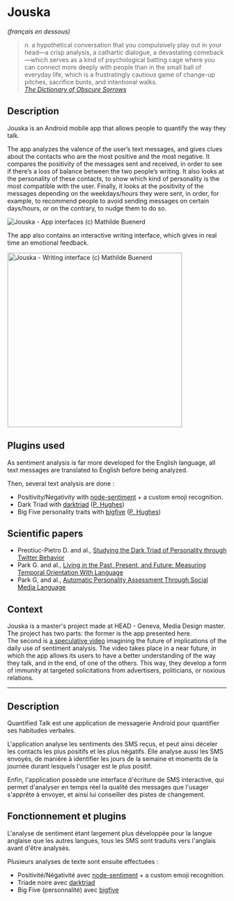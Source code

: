 # Jouska

_(français en dessous)_

> _n._ a hypothetical conversation that you compulsively play out in your head—a crisp analysis, a cathartic dialogue, a devastating comeback—which serves as a kind of psychological batting cage where you can connect more deeply with people than in the small ball of everyday life, which is a frustratingly cautious game of change-up pitches, sacrifice bunts, and intentional walks. \
[_The Dictionary of Obscure Sorrows_](http://www.dictionaryofobscuresorrows.com/post/24567910939/jouska)


## Description
Jouska is an Android mobile app that allows people to quantify the way they talk.

The app analyzes the valence of the user’s text messages, and gives clues about the contacts who are the most positive and the most negative. It compares the positivity of the messages sent and received, in order to see if there’s a loss of balance between the two people’s writing. It also looks at the personality of these contacts, to show which kind of personality is the most compatible with the user. Finally, it looks at the positivity of the messages depending on the weekdays/hours they were sent, in order, for example, to recommend people to avoid sending messages on certain days/hours, or on the contrary, to nudge them to do so.

![Jouska - App interfaces (c) Mathilde Buenerd](http://www.chilidesign.fr/jouska/jouska_interfaces_mathilde_buenerd.png)

The app also contains an interactive writing interface, which gives in real time an emotional feedback.

<img src="http://www.chilidesign.fr/jouska/jouska_writing_interface_mathilde_buenerd.gif" alt="Jouska - Writing interface (c) Mathilde Buenerd" style="width: 400px; border: 1px solid #ddd;">


## Plugins used
As sentiment analysis is far more developed for the English language, all text messages are translated to English before being analyzed.

Then, several text analysis are done :
- Positivity/Negativity with [node-sentiment](https://www.npmjs.com/package/node-sentiment) + a custom emoji recognition.
- Dark Triad with [darktriad](https://www.npmjs.com/package/darktriad) ([P. Hughes](https://www.phugh.es/))
- Big Five personality traits with [bigfive](https://www.npmjs.com/package/bigfive) ([P. Hughes](https://www.phugh.es/))

## Scientific papers
- Preotiuc-Pietro D. and al., [Studying the Dark Triad of Personality through Twitter Behavior](http://wwbp.org/papers/darktriad16cikm.pdf)
- Park G. and al., [Living in the Past, Present, and Future: Measuring Temporal Orientation With Language](https://static1.squarespace.com/static/53d29678e4b04e06965e9423/t/59398fb65016e1df4890b9e6/1496944566862/temporalPark2016.pdf)
- Park G, and al., [Automatic Personality Assessment Through Social Media Language](https://static1.squarespace.com/static/53d29678e4b04e06965e9423/t/54bd3fd2e4b0bd77452d4116/1421688786115/2014_automaticPersonalityAssessment.pdf)

## Context
Jouska is a master's project made at HEAD - Geneva, Media Design master. The project has two parts: the former is the app presented here. \
The second is [a speculative video](https://vimeo.com/276232389) imagining the future of implications of the daily use of sentiment analysis. The video takes place in a near future, in which the app allows its users to have a better understanding of the way they talk, and in the end, of one of the others. This way, they develop a form of immunity at targeted solicitations from advertisers, politicians, or noxious relations.

-----

## Description
Quantified Talk est une application de messagerie Android pour quantifier ses habitudes verbales.

L'application analyse les sentiments des SMS reçus, et peut ainsi déceler les contacts les plus positifs et les plus négatifs. Elle analyse aussi les SMS envoyés, de manière à identifier les jours de la semaine et moments de la journée durant lesquels l'usager est le plus positif.

Enfin, l'application possède une interface d'écriture de SMS interactive, qui permet d'analyser en temps réel la qualité des messages que l'usager s'apprête à envoyer, et ainsi lui conseiller des pistes de changement.

## Fonctionnement et plugins
L'analyse de sentiment étant largement plus développée pour la langue anglaise que les autres langues, tous les SMS sont traduits vers l'anglais avant d'être analysés.

Plusieurs analyses de texte sont ensuite effectuées :
- Positivité/Négativité avec [node-sentiment](https://www.npmjs.com/package/node-sentiment) + a custom emoji recognition.
- Triade noire avec [darktriad](https://www.npmjs.com/package/darktriad)
- Big Five (personnalité) avec [bigfive](https://www.npmjs.com/package/bigfive)
